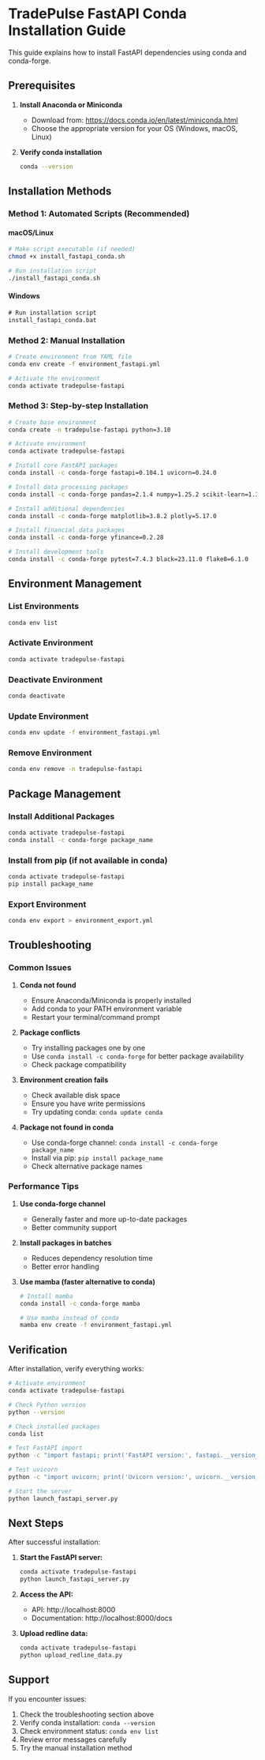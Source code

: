 # TradePulse FastAPI Conda Installation Guide

This guide explains how to install FastAPI dependencies using conda and conda-forge.

## Prerequisites

1. **Install Anaconda or Miniconda**
   - Download from: https://docs.conda.io/en/latest/miniconda.html
   - Choose the appropriate version for your OS (Windows, macOS, Linux)

2. **Verify conda installation**
   ```bash
   conda --version
   ```

## Installation Methods

### Method 1: Automated Scripts (Recommended)

#### macOS/Linux
```bash
# Make script executable (if needed)
chmod +x install_fastapi_conda.sh

# Run installation script
./install_fastapi_conda.sh
```

#### Windows
```cmd
# Run installation script
install_fastapi_conda.bat
```

### Method 2: Manual Installation

```bash
# Create environment from YAML file
conda env create -f environment_fastapi.yml

# Activate the environment
conda activate tradepulse-fastapi
```

### Method 3: Step-by-step Installation

```bash
# Create base environment
conda create -n tradepulse-fastapi python=3.10

# Activate environment
conda activate tradepulse-fastapi

# Install core FastAPI packages
conda install -c conda-forge fastapi=0.104.1 uvicorn=0.24.0

# Install data processing packages
conda install -c conda-forge pandas=2.1.4 numpy=1.25.2 scikit-learn=1.3.2

# Install additional dependencies
conda install -c conda-forge matplotlib=3.8.2 plotly=5.17.0

# Install financial data packages
conda install -c conda-forge yfinance=0.2.28

# Install development tools
conda install -c conda-forge pytest=7.4.3 black=23.11.0 flake8=6.1.0
```

## Environment Management

### List Environments
```bash
conda env list
```

### Activate Environment
```bash
conda activate tradepulse-fastapi
```

### Deactivate Environment
```bash
conda deactivate
```

### Update Environment
```bash
conda env update -f environment_fastapi.yml
```

### Remove Environment
```bash
conda env remove -n tradepulse-fastapi
```

## Package Management

### Install Additional Packages
```bash
conda activate tradepulse-fastapi
conda install -c conda-forge package_name
```

### Install from pip (if not available in conda)
```bash
conda activate tradepulse-fastapi
pip install package_name
```

### Export Environment
```bash
conda env export > environment_export.yml
```

## Troubleshooting

### Common Issues

1. **Conda not found**
   - Ensure Anaconda/Miniconda is properly installed
   - Add conda to your PATH environment variable
   - Restart your terminal/command prompt

2. **Package conflicts**
   - Try installing packages one by one
   - Use `conda install -c conda-forge` for better package availability
   - Check package compatibility

3. **Environment creation fails**
   - Check available disk space
   - Ensure you have write permissions
   - Try updating conda: `conda update conda`

4. **Package not found in conda**
   - Use conda-forge channel: `conda install -c conda-forge package_name`
   - Install via pip: `pip install package_name`
   - Check alternative package names

### Performance Tips

1. **Use conda-forge channel**
   - Generally faster and more up-to-date packages
   - Better community support

2. **Install packages in batches**
   - Reduces dependency resolution time
   - Better error handling

3. **Use mamba (faster alternative to conda)**
   ```bash
   # Install mamba
   conda install -c conda-forge mamba
   
   # Use mamba instead of conda
   mamba env create -f environment_fastapi.yml
   ```

## Verification

After installation, verify everything works:

```bash
# Activate environment
conda activate tradepulse-fastapi

# Check Python version
python --version

# Check installed packages
conda list

# Test FastAPI import
python -c "import fastapi; print('FastAPI version:', fastapi.__version__)"

# Test uvicorn
python -c "import uvicorn; print('Uvicorn version:', uvicorn.__version__)"

# Start the server
python launch_fastapi_server.py
```

## Next Steps

After successful installation:

1. **Start the FastAPI server:**
   ```bash
   conda activate tradepulse-fastapi
   python launch_fastapi_server.py
   ```

2. **Access the API:**
   - API: http://localhost:8000
   - Documentation: http://localhost:8000/docs

3. **Upload redline data:**
   ```bash
   conda activate tradepulse-fastapi
   python upload_redline_data.py
   ```

## Support

If you encounter issues:

1. Check the troubleshooting section above
2. Verify conda installation: `conda --version`
3. Check environment status: `conda env list`
4. Review error messages carefully
5. Try the manual installation method
